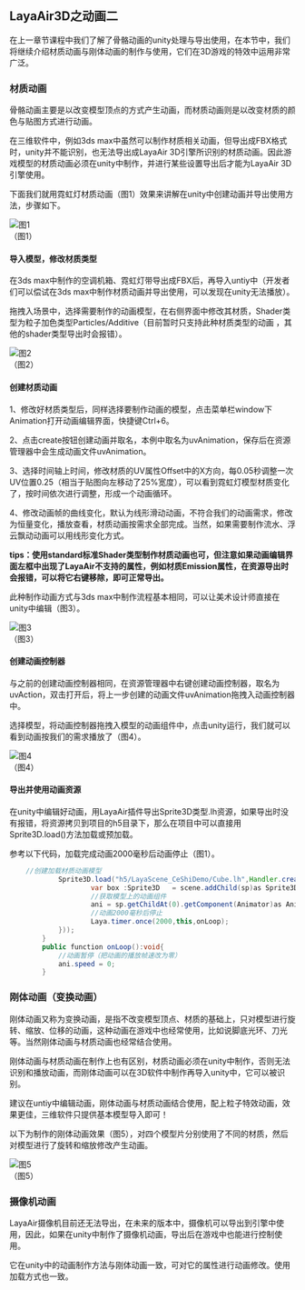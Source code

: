 ## LayaAir3D之动画二

在上一章节课程中我们了解了骨骼动画的unity处理与导出使用，在本节中，我们将继续介绍材质动画与刚体动画的制作与使用，它们在3D游戏的特效中运用非常广泛。

### 材质动画

骨骼动画主要是以改变模型顶点的方式产生动画，而材质动画则是以改变材质的颜色与贴图方式进行动画。

在三维软件中，例如3ds max中虽然可以制作材质相关动画，但导出成FBX格式时，unity并不能识别，也无法导出成LayaAir 3D引擎所识别的材质动画。因此游戏模型的材质动画必须在unity中制作，并进行某些设置导出后才能为LayaAir 3D引擎使用。

下面我们就用霓虹灯材质动画（图1）效果来讲解在unity中创建动画并导出使用方法，步骤如下。

![图1](img/1.gif)<br>（图1）

#### 导入模型，修改材质类型

在3ds max中制作的空调机箱、霓虹灯带导出成FBX后，再导入untiy中（开发者们可以偿试在3ds max中制作材质动画并导出使用，可以发现在unity无法播放）。

拖拽入场景中，选择需要制作的动画模型，在右侧界面中修改其材质，Shader类型为粒子加色类型Particles/Additive（目前暂时只支持此种材质类型的动画 ，其他的shader类型导出时会报错）。

![图2](img/2.png)<br>（图2）



#### 创建材质动画

1、修改好材质类型后，同样选择要制作动画的模型，点击菜单栏window下Animation打开动画编辑界面，快捷键Ctrl+6。

2、点击create按钮创建动画并取名，本例中取名为uvAnimation，保存后在资源管理器中会生成动画文件uvAnimation。

3、选择时间轴上时间，修改材质的UV属性Offset中的X方向，每0.05秒调整一次UV位置0.25（相当于贴图向左移动了25%宽度），可以看到霓虹灯模型材质变化了，按时间依次进行调整，形成一个动画循环。

4、修改动画帧的曲线变化，默认为线形滑动动画，不符合我们的动画需求，修改为恒量变化，播放查看，材质动画按需求全部完成。当然，如果需要制作流水、浮云飘动动画可以用线形变化方式。

**tips：使用standard标准Shader类型制作材质动画也可，但注意如果动画编辑界面左框中出现了LayaAir不支持的属性，例如材质Emission属性，在资源导出时会报错，可以将它右键移除，即可正常导出。**

此种制作动画方式与3ds max中制作流程基本相同，可以让美术设计师直接在unity中编辑（图3）。

![图3](img/3.gif)<br>（图3）



#### 创建动画控制器

与之前的创建动画控制器相同，在资源管理器中右键创建动画控制器，取名为uvAction，双击打开后，将上一步创建的动画文件uvAnimation拖拽入动画控制器中。

选择模型，将动画控制器拖拽入模型的动画组件中，点击unity运行，我们就可以看到动画按我们的需求播放了（图4）。

![图4](img/4.gif)<br>（图4）



#### 导出并使用动画资源

在unity中编辑好动画，用LayaAir插件导出Sprite3D类型.lh资源，如果导出时没有报错，将资源拷贝到项目的h5目录下，那么在项目中可以直接用Sprite3D.load()方法加载或预加载。

参考以下代码，加载完成动画2000毫秒后动画停止（图1）。

```java
	//创建加载材质动画模型
			Sprite3D.load("h5/LayaScene_CeShiDemo/Cube.lh",Handler.create(this,function(sp:Sprite3D):void{
					var box :Sprite3D   = scene.addChild(sp)as Sprite3D;
					//获取模型上的动画组件
					ani = sp.getChildAt(0).getComponent(Animator)as Animator;
					//动画2000毫秒后停止
					Laya.timer.once(2000,this,onLoop);
			}));
		}
		public function onLoop():void{
			//动画暂停（把动画的播放帧速改为零）
			ani.speed = 0;
		}		
```



### 刚体动画（变换动画） 

刚体动画又称为变换动画，是指不改变模型顶点、材质的基础上，只对模型进行旋转、缩放、位移的动画，这种动画在游戏中也经常使用，比如说脚底光环、刀光等。当然刚体动画与材质动画也经常结合使用。

刚体动画与材质动画在制作上也有区别，材质动画必须在unity中制作，否则无法识别和播放动画，而刚体动画可以在3D软件中制作再导入unity中，它可以被识别。

建议在untiy中编辑动画，刚体动画与材质动画结合使用，配上粒子特效动画，效果更佳，三维软件只提供基本模型导入即可！

以下为制作的刚体动画效果（图5），对四个模型片分别使用了不同的材质，然后对模型进行了旋转和缩放修改产生动画。

![图5](img/5.gif)<br>（图5） 



### 摄像机动画

LayaAir摄像机目前还无法导出，在未来的版本中，摄像机可以导出到引擎中使用，因此，如果在unity中制作了摄像机动画，导出后在游戏中也能进行控制使用。

它在unity中的动画制作方法与刚体动画一致，可对它的属性进行动画修改。使用加载方式也一致。

